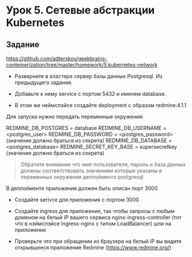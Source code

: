 # Урок 5. Сетевые абстракции Kubernetes

## Задание

https://github.com/adterskov/geekbrains-conteinerization/tree/master/homework/5.kubernetes-network

* Разверните в кластере сервер базы данных Postgresql. Из предыдущего задания.

* Добавьте к нему service c портом 5432 и именем database.

* В этом же неймспэйсе создайте deployment с образом redmine:4.1.1

Для запуска нужно передать переменные окружения:

REDMINE_DB_POSTGRES = database
REDMINE_DB_USERNAME = <postgres_user>
REDMINE_DB_PASSWORD = <postgres_password> (значение должно браться из секрета)
REDMINE_DB_DATABASE = <postgres_database>
REDMINE_SECRET_KEY_BASE = supersecretkey (значение должно браться из секрета)

> Обратите внимание что имя пользователя, пароль и база данных должны соответствовать
> значениям которые указаны в переменных окружения деплоймента postgresql

В деплойменте приложения должен быть описан порт 3000

* Создайте serivce для приложения с портом 3000

* Создайте ingress для приложения, так чтобы запросы с любым доменом на белый IP
вашего сервиса nginx-ingress-controller (тот что в нэймспэйсе ingress-nginx с типом LoadBalancer)
шли на приложение

* Проверьте что при обращении из браузера на белый IP вы видите открывшееся
приложение Redmine (https://www.redmine.org/)
